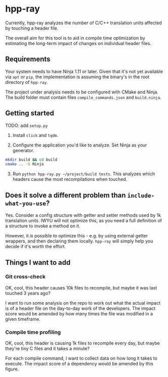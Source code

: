 # hpp-ray

Currently, hpp-ray analyzes the number of C/C++ translation units affected by touching a header file.

The overall aim for this tool is to aid in compile time optimization by estimating the long-term impact of changes on individual header files.

## Requirements

Your system needs to have Ninja 1.11 or later.
Given that it's not yet available via `apt` or `pip`, the implementation is assuming the binary's in the root directory of `hpp-ray`.

The project under analysis needs to be configured with CMake and Ninja.
The build folder must contain files `compile_commands.json` and `build.ninja`.

## Getting started

TODO: add `setup.py`

1. Install `click` and `tqdm`.

2. Configure the application you'd like to analyze. Set Ninja as your generator.
```sh
mkdir build && cd build
cmake .. -G Ninja
```

3. Run `python hpp-ray.py ~/project/build tests`.
This analyzes which headers cause the most recompilations when touched.

## Does it solve a different problem than `include-what-you-use`?

Yes. Consider a config structure with getter and setter methods used by 1k translation units.
IWYU will not optimize this, as you need a full definition of a structure to invoke a method on it.

However, it *is* possible to optimize this - e.g. by using external getter wrappers, and then declaring them locally.
`hpp-ray` will simply help you decide if it's worth the effort.

## Things I want to add

### Git cross-check

OK, cool, this header causes 10k files to recompile, but maybe it was last touched 3 years ago?

I want to run some analysis on the repo to work out what the actual impact is of a header file on the day-to-day work of the developers.
The impact score would be amended by how many times the file was modified in a given timeframe.

### Compile time profiling

OK, cool, this header is causing 1k files to recompile every day, but maybe they're tiny C files and it takes a minute?

For each compile command, I want to collect data on how long it takes to execute.
The impact score of a dependency would be amended by this figure.
